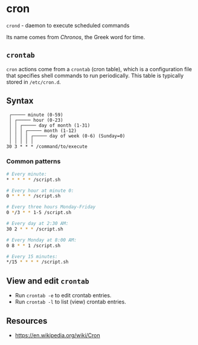 # cron

`crond` - daemon to execute scheduled commands

Its name comes from *Chronos*, the Greek word for time.

## `crontab`
`cron` actions come from a `crontab` (cron table), which is a configuration file that specifies shell commands to run periodically. This table is typically stored in `/etc/cron.d`.

## Syntax
```
 ┌───── minute (0-59)
 │ ┌───── hour (0-23)
 │ │ ┌───── day of month (1-31)
 │ │ │ ┌───── month (1-12)
 │ │ │ │ ┌───── day of week (0-6) (Sunday=0)
 │ │ │ │ │
30 3 * * * /command/to/execute
```

### Common patterns
```bash
# Every minute:
* * * * * /script.sh

# Every hour at minute 0:
0 * * * * /script.sh

# Every three hours Monday-Friday
0 */3 * * 1-5 /script.sh

# Every day at 2:30 AM:
30 2 * * * /script.sh

# Every Monday at 8:00 AM:
0 8 * * 1 /script.sh

# Every 15 minutes:
*/15 * * * * /script.sh
```

## View and edit `crontab`
- Run `crontab -e` to edit crontab entries.
- Run `crontab -l` to list (view) crontab entries.

## Resources
- https://en.wikipedia.org/wiki/Cron
